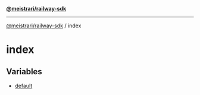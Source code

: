 [**@meistrari/railway-sdk**](../README.md)

***

[@meistrari/railway-sdk](../README.md) / index

# index

## Variables

- [default](variables/default.md)
